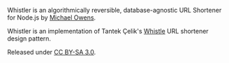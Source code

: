 Whistler is an algorithmically reversible, database-agnostic URL Shortener for Node.js by [Michael Owens][].

Whistler is an implementation of Tantek Çelik's [Whistle][] URL shortener design pattern.

Released under [CC BY-SA 3.0][cclicense].

[Michael Owens]: https://mowens.com
[Whistle]: http://tantek.pbworks.com/Whistle
[cclicense]: http://creativecommons.org/licenses/by-sa/3.0/
